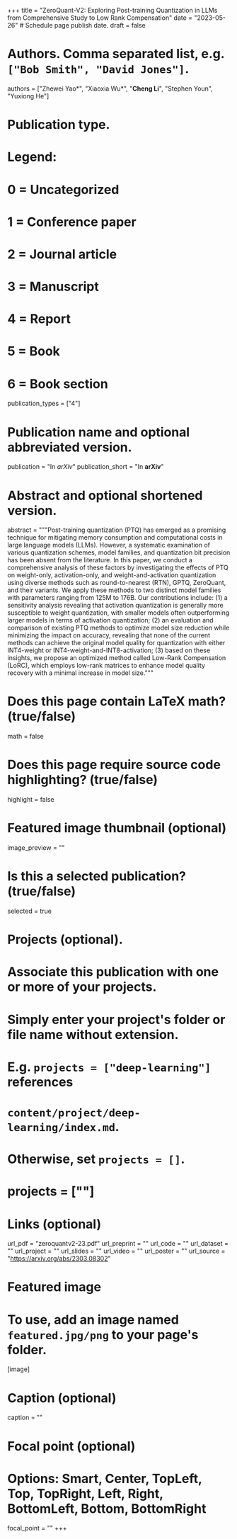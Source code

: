 +++
title = "ZeroQuant-V2: Exploring Post-training Quantization in LLMs from Comprehensive Study to Low Rank Compensation"
date = "2023-05-26"  # Schedule page publish date.
draft = false

# Authors. Comma separated list, e.g. `["Bob Smith", "David Jones"]`.
authors = ["Zhewei Yao*", "Xiaoxia Wu*", "**Cheng Li**", "Stephen Youn", "Yuxiong He"]

# Publication type.
# Legend:
# 0 = Uncategorized
# 1 = Conference paper
# 2 = Journal article
# 3 = Manuscript
# 4 = Report
# 5 = Book
# 6 = Book section
publication_types = ["4"]

# Publication name and optional abbreviated version.
publication = "In *arXiv*"
publication_short = "In **arXiv**"

# Abstract and optional shortened version.
abstract = """Post-training quantization (PTQ) has emerged as a promising technique for mitigating memory consumption and computational costs in large language models (LLMs). However, a systematic examination of various quantization schemes, model families, and quantization bit precision has been absent from the literature. In this paper, we conduct a comprehensive analysis of these factors by investigating the effects of PTQ on weight-only, activation-only, and weight-and-activation quantization using diverse methods such as round-to-nearest (RTN), GPTQ, ZeroQuant, and their variants. We apply these methods to two distinct model families with parameters ranging from 125M to 176B. Our contributions include: (1) a sensitivity analysis revealing that activation quantization is generally more susceptible to weight quantization, with smaller models often outperforming larger models in terms of activation quantization; (2) an evaluation and comparison of existing PTQ methods to optimize model size reduction while minimizing the impact on accuracy, revealing that none of the current methods can achieve the original model quality for quantization with either INT4-weight or INT4-weight-and-INT8-activation; (3) based on these insights, we propose an optimized method called Low-Rank Compensation (LoRC), which employs low-rank matrices to enhance model quality recovery with a minimal increase in model size."""


# Does this page contain LaTeX math? (true/false)
math = false

# Does this page require source code highlighting? (true/false)
highlight = false

# Featured image thumbnail (optional)
image_preview = ""

# Is this a selected publication? (true/false)
selected = true

# Projects (optional).
#   Associate this publication with one or more of your projects.
#   Simply enter your project's folder or file name without extension.
#   E.g. `projects = ["deep-learning"]` references
#   `content/project/deep-learning/index.md`.
#   Otherwise, set `projects = []`.
#   projects = [""]

# Links (optional)
url_pdf = "zeroquantv2-23.pdf"
url_preprint = ""
url_code = ""
url_dataset = ""
url_project = ""
url_slides = ""
url_video = ""
url_poster = ""
url_source = "https://arxiv.org/abs/2303.08302"

# Featured image
# To use, add an image named `featured.jpg/png` to your page's folder.
[image]
  # Caption (optional)
  caption = ""

  # Focal point (optional)
  # Options: Smart, Center, TopLeft, Top, TopRight, Left, Right, BottomLeft, Bottom, BottomRight
  focal_point = ""
+++
